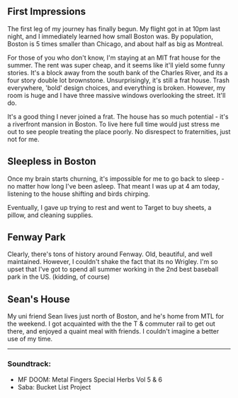 ## First Impressions
The first leg of my journey has finally begun. My flight got in at 10pm last night, and I immediately learned how small Boston was. By population, Boston is 5 times smaller than Chicago, and about half as big as Montreal.

For those of you who don't know, I'm staying at an MIT frat house for the summer. The rent was super cheap, and it seems like it'll yield some funny stories. It's a block away from the south bank of the Charles River, and its a four story double lot brownstone. Unsurprisingly, it's still a frat house. Trash everywhere, 'bold' design choices, and everything is broken. However, my room is huge and I have three massive windows overlooking the street. It'll do.

It's a good thing I never joined a frat. The house has so much potential - it's a riverfront mansion in Boston. To live here full time would just stress me out to see people treating the place poorly. No disrespect to fraternities, just not for me.

## Sleepless in Boston
Once my brain starts churning, it's impossible for me to go back to sleep - no matter how long I've been asleep. That meant I was up at 4 am today, listening to the house shifting and birds chirping.

Eventually, I gave up trying to rest and went to Target to buy sheets, a pillow, and cleaning supplies.

## Fenway Park
Clearly, there's tons of history around Fenway. Old, beautiful, and well maintained. However, I couldn't shake the fact that its no Wrigley. I'm so upset that I've got to spend all summer working in the 2nd best baseball park in the US. (kidding, of course)

## Sean's House
My uni friend Sean lives just north of Boston, and he's home from MTL for the weekend. I got acquainted with the the T & commuter rail to get out there, and enjoyed a quaint meal with friends. I couldn't imagine a better use of my time.

---
### Soundtrack:
- MF DOOM: Metal Fingers Special Herbs Vol 5 & 6
- Saba: Bucket List Project
